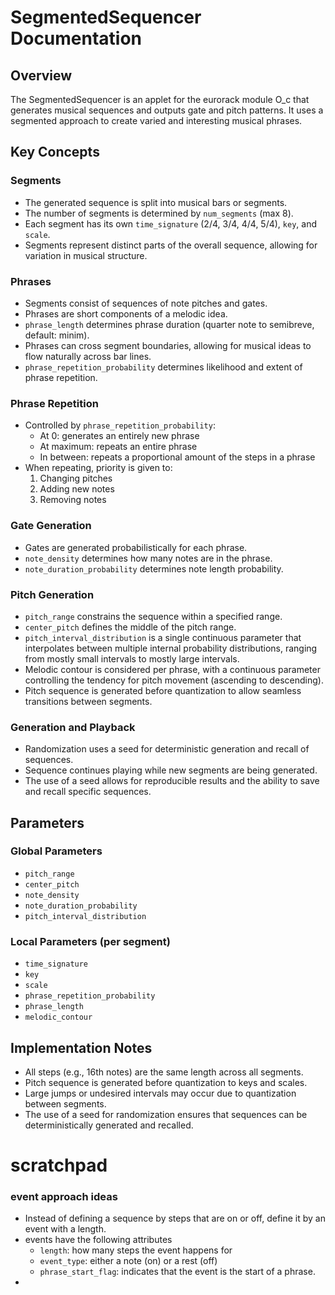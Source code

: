 # SegmentedSequencer Documentation

## Overview
The SegmentedSequencer is an applet for the eurorack module O_c that generates musical sequences and outputs gate and pitch patterns. It uses a segmented approach to create varied and interesting musical phrases.

## Key Concepts

### Segments
- The generated sequence is split into musical bars or segments.
- The number of segments is determined by `num_segments` (max 8).
- Each segment has its own `time_signature` (2/4, 3/4, 4/4, 5/4), `key`, and `scale`.
- Segments represent distinct parts of the overall sequence, allowing for variation in musical structure.

### Phrases
- Segments consist of sequences of note pitches and gates.
- Phrases are short components of a melodic idea.
- `phrase_length` determines phrase duration (quarter note to semibreve, default: minim).
- Phrases can cross segment boundaries, allowing for musical ideas to flow naturally across bar lines.
- `phrase_repetition_probability` determines likelihood and extent of phrase repetition.

### Phrase Repetition
- Controlled by `phrase_repetition_probability`:
  - At 0: generates an entirely new phrase
  - At maximum: repeats an entire phrase
  - In between: repeats a proportional amount of the steps in a phrase
- When repeating, priority is given to:
  1. Changing pitches
  2. Adding new notes
  3. Removing notes

### Gate Generation
- Gates are generated probabilistically for each phrase.
- `note_density` determines how many notes are in the phrase.
- `note_duration_probability` determines note length probability.

### Pitch Generation
- `pitch_range` constrains the sequence within a specified range.
- `center_pitch` defines the middle of the pitch range.
- `pitch_interval_distribution` is a single continuous parameter that interpolates between multiple internal probability distributions, ranging from mostly small intervals to mostly large intervals.
- Melodic contour is considered per phrase, with a continuous parameter controlling the tendency for pitch movement (ascending to descending).
- Pitch sequence is generated before quantization to allow seamless transitions between segments.



### Generation and Playback
- Randomization uses a seed for deterministic generation and recall of sequences.
- Sequence continues playing while new segments are being generated.
- The use of a seed allows for reproducible results and the ability to save and recall specific sequences.

## Parameters

### Global Parameters
- `pitch_range`
- `center_pitch`
- `note_density`
- `note_duration_probability`
- `pitch_interval_distribution`

### Local Parameters (per segment)
- `time_signature`
- `key`
- `scale`
- `phrase_repetition_probability`
- `phrase_length`
- `melodic_contour`

## Implementation Notes
- All steps (e.g., 16th notes) are the same length across all segments.
- Pitch sequence is generated before quantization to keys and scales.
- Large jumps or undesired intervals may occur due to quantization between segments.
- The use of a seed for randomization ensures that sequences can be deterministically generated and recalled.

# scratchpad
### event approach ideas
* Instead of defining a sequence by steps that are on or off, define it by an event with a length.
* events have the following attributes
  * `length`: how many steps the event happens for
  * `event_type`: either a note (on) or a rest (off)
  * `phrase_start_flag`: indicates that the event is the start of a phrase.
*   